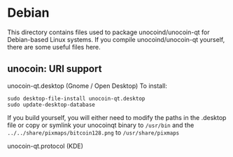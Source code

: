 
Debian
====================
This directory contains files used to package unocoind/unocoin-qt
for Debian-based Linux systems. If you compile unocoind/unocoin-qt yourself, there are some useful files here.

## unocoin: URI support ##


unocoin-qt.desktop  (Gnome / Open Desktop)
To install:

	sudo desktop-file-install unocoin-qt.desktop
	sudo update-desktop-database

If you build yourself, you will either need to modify the paths in
the .desktop file or copy or symlink your unocoinqt binary to `/usr/bin`
and the `../../share/pixmaps/bitcoin128.png` to `/usr/share/pixmaps`

unocoin-qt.protocol (KDE)

